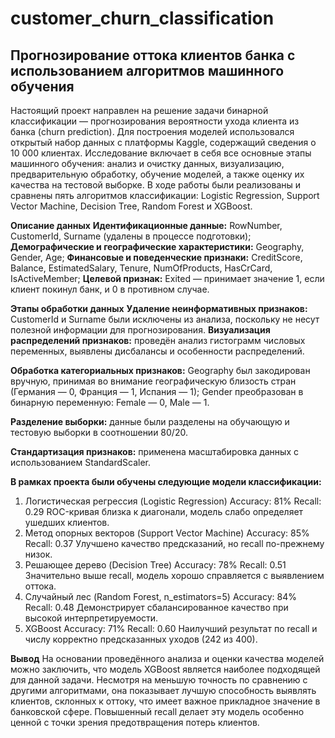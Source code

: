 # customer_churn_classification
## **Прогнозирование оттока клиентов банка с использованием алгоритмов машинного обучения**

Настоящий проект направлен на решение задачи бинарной классификации — прогнозирования вероятности ухода клиента из банка (churn prediction). Для построения моделей использовался открытый набор данных с платформы Kaggle, содержащий сведения о 10 000 клиентах. Исследование включает в себя все основные этапы машинного обучения: анализ и очистку данных, визуализацию, предварительную обработку, обучение моделей, а также оценку их качества на тестовой выборке. В ходе работы были реализованы и сравнены пять алгоритмов классификации: Logistic Regression, Support Vector Machine, Decision Tree, Random Forest и XGBoost.

**Описание данных**
**Идентификационные данные:** RowNumber, CustomerId, Surname (удалены в процессе подготовки);
**Демографические и географические характеристики:** Geography, Gender, Age;
**Финансовые и поведенческие признаки:** CreditScore, Balance, EstimatedSalary, Tenure, NumOfProducts, HasCrCard, IsActiveMember;
**Целевой признак:** Exited — принимает значение 1, если клиент покинул банк, и 0 в противном случае.

**Этапы обработки данных**
**Удаление неинформативных признаков:** CustomerId и Surname были исключены из анализа, поскольку не несут полезной информации для прогнозирования.
**Визуализация распределений признаков:** проведён анализ гистограмм числовых переменных, выявлены дисбалансы и особенности распределений.

**Обработка категориальных признаков:**
Geography был закодирован вручную, принимая во внимание географическую близость стран (Германия — 0, Франция — 1, Испания — 1);
Gender преобразован в бинарную переменную: Female — 0, Male — 1.

**Разделение выборки:** данные были разделены на обучающую и тестовую выборки в соотношении 80/20.

**Стандартизация признаков:** применена масштабировка данных с использованием StandardScaler.

**В рамках проекта были обучены следующие модели классификации:**
1. Логистическая регрессия (Logistic Regression)
Accuracy: 81%
Recall: 0.29
ROC-кривая близка к диагонали, модель слабо определяет ушедших клиентов.
2. Метод опорных векторов (Support Vector Machine)
Accuracy: 85%
Recall: 0.37
Улучшено качество предсказаний, но recall по-прежнему низок.
3. Решающее дерево (Decision Tree)
Accuracy: 78%
Recall: 0.51
Значительно выше recall, модель хорошо справляется с выявлением оттока.
4. Случайный лес (Random Forest, n_estimators=5)
Accuracy: 84%
Recall: 0.48
Демонстрирует сбалансированное качество при высокой интерпретируемости.
5. XGBoost
Accuracy: 71%
Recall: 0.60
Наилучший результат по recall и числу корректно предсказанных уходов (242 из 400).

**Вывод**
На основании проведённого анализа и оценки качества моделей можно заключить, что модель XGBoost является наиболее подходящей для данной задачи. Несмотря на меньшую точность по сравнению с другими алгоритмами, она показывает лучшую способность выявлять клиентов, склонных к оттоку, что имеет важное прикладное значение в банковской сфере. Повышенный recall делает эту модель особенно ценной с точки зрения предотвращения потерь клиентов.
